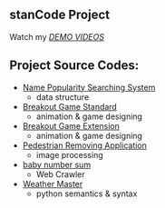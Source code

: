 ## stanCode Project

Watch my *[DEMO VIDEOS](link)*

## Project Source Codes:
- [Name Popularity Searching System](https://github.com/dorinda721/MystanCode_projects/blob/main/name_popularity_searching_system/babygraphics.py)
  - data structure
- [Breakout Game Standard](https://github.com/dorinda721/MystanCode_projects/blob/main/Breakout_Game%20_Standard/breakout.py)
  - animation & game designing
- [Breakout Game Extension](link)
  - animation & game designing
- [Pedestrian Removing Application](https://github.com/dorinda721/MystanCode_projects/blob/main/pedestrian_removing_application/stanCodoshop.py)
  - image processing
- [baby number sum](link)
  - Web Crawler
- [Weather Master](link)
  - python semantics & syntax
